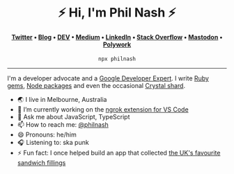 <h1 align="center">⚡️ Hi, I'm Phil Nash ⚡️</h1>
<h4 align="center"><a href="https://twitter.com/philnash" rel="me">Twitter</a> &bull; <a href="https://philna.sh" rel="me">Blog</a> &bull; <a href="https://dev.to/philnash" rel="me">DEV</a> &bull; <a href="https://medium.com/@philnash" rel="me">Medium</a> &bull; <a href="https://www.linkedin.com/in/philnash/" rel="me">LinkedIn</a> &bull; <a href="https://stackoverflow.com/users/28376/philnash" rel="me">Stack Overflow</a> &bull; <a href="https://mastodon.social/@philnash" rel="me">Mastodon</a> &bull; <a href="https://poly.me/philnash">Polywork</a></h4>

<p align="center"><code>npx philnash</code></p>

---

I'm a developer advocate and a
[Google Developer Expert](https://developers.google.com/community/experts/directory/profile/profile-phil-nash).
I write [Ruby gems](https://rubygems.org/profiles/philnash),
[Node packages](https://www.npmjs.com/~philnash) and even the occasional
[Crystal shard](https://crystalshards.org/authors/philnash@gmail.com).

- 🌏 I live in Melbourne, Australia
- 🔭 I’m currently working on the
  [ngrok extension for VS Code](https://github.com/philnash/ngrok-for-vscode)
- 💬 Ask me about JavaScript, TypeScript
- 📫 How to reach me: [@philnash](https://twitter.com/philnash)
- 😄 Pronouns: he/him
- 🎧 Listening to: ska punk
- ⚡ Fun fact: I once helped build an app that collected
  [the UK's favourite sandwich fillings](http://thegreatbritishsandwich.com/)
